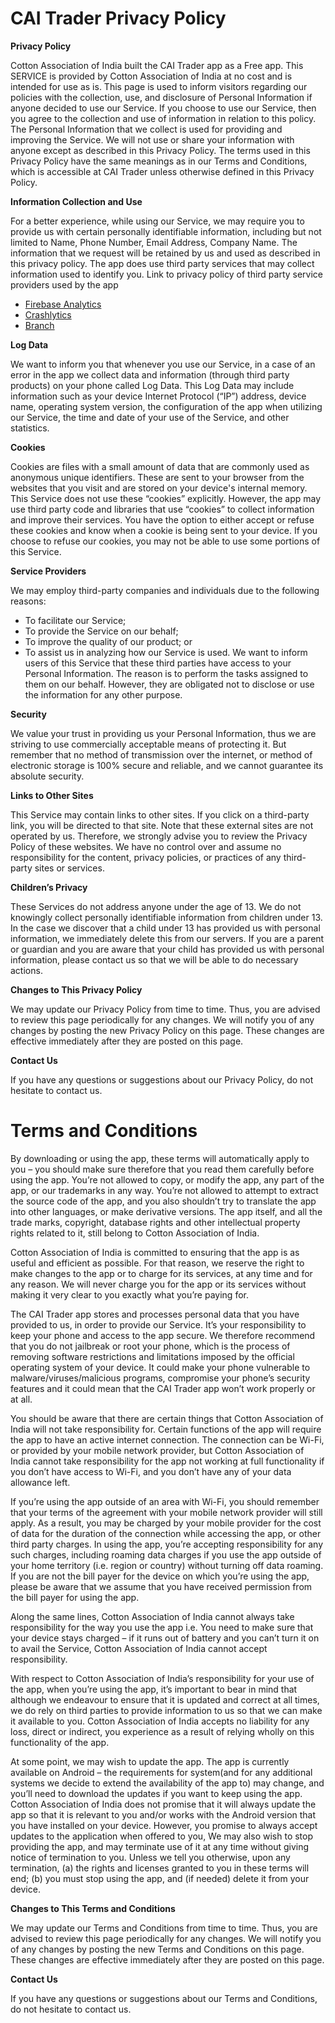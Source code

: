 # CAI Trader Privacy Policy

<b>Privacy Policy</b>

Cotton Association of India built the CAI Trader app as a Free app. This SERVICE is provided by Cotton Association of India at no cost and is intended for use as is. 
This page is used to inform visitors regarding our policies with the collection, use, and disclosure of Personal Information if anyone decided to use our Service. 
If you choose to use our Service, then you agree to the collection and use of information in relation to this policy. The Personal Information that we collect is used for providing and improving the Service. We will not use or share your information with anyone except as described in this Privacy Policy. 
The terms used in this Privacy Policy have the same meanings as in our Terms and Conditions, which is accessible at CAI Trader unless otherwise defined in this Privacy Policy. 

<b>Information Collection and Use</b>

For a better experience, while using our Service, we may require you to provide us with certain personally identifiable information, including but not limited to Name, Phone Number, Email Address, Company Name. The information that we request will be retained by us and used as described in this privacy policy. 
The app does use third party services that may collect information used to identify you. 
Link to privacy policy of third party service providers used by the app 
- <a href="https://firebase.google.com/policies/analytics">Firebase Analytics</a>
- <a href="http://try.crashlytics.com/terms/privacy-policy.pdf">Crashlytics</a> 
- <a href="https://branch.io/policies/">Branch</a>

<b>Log Data</b>

We want to inform you that whenever you use our Service, in a case of an error in the app we collect data and information (through third party products) on your phone called Log Data. This Log Data may include information such as your device Internet Protocol (“IP”) address, device name, operating system version, the configuration of the app when utilizing our Service, the time and date of your use of the Service, and other statistics.

<b>Cookies</b>

Cookies are files with a small amount of data that are commonly used as anonymous unique identifiers. These are sent to your browser from the websites that you visit and are stored on your device's internal memory.
This Service does not use these “cookies” explicitly. However, the app may use third party code and libraries that use “cookies” to collect information and improve their services. You have the option to either accept or refuse these cookies and know when a cookie is being sent to your device. If you choose to refuse our cookies, you may not be able to use some portions of this Service.

<b>Service Providers</b>

We may employ third-party companies and individuals due to the following reasons:
- To facilitate our Service;
- To provide the Service on our behalf;
- To improve the quality of our product; or
- To assist us in analyzing how our Service is used.
We want to inform users of this Service that these third parties have access to your Personal Information. The reason is to perform the tasks assigned to them on our behalf. However, they are obligated not to disclose or use the information for any other purpose.

<b>Security</b>

We value your trust in providing us your Personal Information, thus we are striving to use commercially acceptable means of protecting it. But remember that no method of transmission over the internet, or method of electronic storage is 100% secure and reliable, and we cannot guarantee its absolute security.

<b>Links to Other Sites</b>

This Service may contain links to other sites. If you click on a third-party link, you will be directed to that site. Note that these external sites are not operated by us. Therefore, we strongly advise you to review the Privacy Policy of these websites. We have no control over and assume no responsibility for the content, privacy policies, or practices of any third-party sites or services.

<b>Children’s Privacy</b>

These Services do not address anyone under the age of 13. We do not knowingly collect personally identifiable information from children under 13. In the case we discover that a child under 13 has provided us with personal information, we immediately delete this from our servers. If you are a parent or guardian and you are aware that your child has provided us with personal information, please contact us so that we will be able to do necessary actions.

<b>Changes to This Privacy Policy</b>

We may update our Privacy Policy from time to time. Thus, you are advised to review this page periodically for any changes. We will notify you of any changes by posting the new Privacy Policy on this page. These changes are effective immediately after they are posted on this page.

<b>Contact Us</b>

If you have any questions or suggestions about our Privacy Policy, do not hesitate to contact us.


# Terms and Conditions
By downloading or using the app, these terms will automatically apply to you – you should make sure therefore that you read them carefully before using the app. You’re not allowed to copy, or modify the app, any part of the app, or our trademarks in any way. You’re not allowed to attempt to extract the source code of the app, and you also shouldn’t try to translate the app into other languages, or make derivative versions. The app itself, and all the trade marks, copyright, database rights and other intellectual property rights related to it, still belong to Cotton Association of India.

Cotton Association of India is committed to ensuring that the app is as useful and efficient as possible. For that reason, we reserve the right to make changes to the app or to charge for its services, at any time and for any reason. We will never charge you for the app or its services without making it very clear to you exactly what you’re paying for.

The CAI Trader app stores and processes personal data that you have provided to us, in order to provide our Service. It’s your responsibility to keep your phone and access to the app secure. We therefore recommend that you do not jailbreak or root your phone, which is the process of removing software restrictions and limitations imposed by the official operating system of your device. It could make your phone vulnerable to malware/viruses/malicious programs, compromise your phone’s security features and it could mean that the CAI Trader app won’t work properly or at all.

You should be aware that there are certain things that Cotton Association of India will not take responsibility for. Certain functions of the app will require the app to have an active internet connection. The connection can be Wi-Fi, or provided by your mobile network provider, but Cotton Association of India cannot take responsibility for the app not working at full functionality if you don’t have access to Wi-Fi, and you don’t have any of your data allowance left.

If you’re using the app outside of an area with Wi-Fi, you should remember that your terms of the agreement with your mobile network provider will still apply. As a result, you may be charged by your mobile provider for the cost of data for the duration of the connection while accessing the app, or other third party charges. In using the app, you’re accepting responsibility for any such charges, including roaming data charges if you use the app outside of your home territory (i.e. region or country) without turning off data roaming. If you are not the bill payer for the device on which you’re using the app, please be aware that we assume that you have received permission from the bill payer for using the app.

Along the same lines, Cotton Association of India cannot always take responsibility for the way you use the app i.e. You need to make sure that your device stays charged – if it runs out of battery and you can’t turn it on to avail the Service, Cotton Association of India cannot accept responsibility.

With respect to Cotton Association of India’s responsibility for your use of the app, when you’re using the app, it’s important to bear in mind that although we endeavour to ensure that it is updated and correct at all times, we do rely on third parties to provide information to us so that we can make it available to you. Cotton Association of India accepts no liability for any loss, direct or indirect, you experience as a result of relying wholly on this functionality of the app.

At some point, we may wish to update the app. The app is currently available on Android – the requirements for system(and for any additional systems we decide to extend the availability of the app to) may change, and you’ll need to download the updates if you want to keep using the app. Cotton Association of India does not promise that it will always update the app so that it is relevant to you and/or works with the Android version that you have installed on your device. However, you promise to always accept updates to the application when offered to you, We may also wish to stop providing the app, and may terminate use of it at any time without giving notice of termination to you. Unless we tell you otherwise, upon any termination, (a) the rights and licenses granted to you in these terms will end; (b) you must stop using the app, and (if needed) delete it from your device.

<b>Changes to This Terms and Conditions</b>

We may update our Terms and Conditions from time to time. Thus, you are advised to review this page periodically for any changes. We will notify you of any changes by posting the new Terms and Conditions on this page. These changes are effective immediately after they are posted on this page.

<b>Contact Us</b>

If you have any questions or suggestions about our Terms and Conditions, do not hesitate to contact us.
